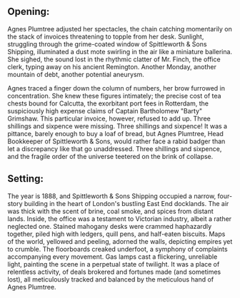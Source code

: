 ## Opening:

Agnes Plumtree adjusted her spectacles, the chain catching momentarily on the stack of invoices threatening to topple from her desk. Sunlight, struggling through the grime-coated window of Spittleworth & Sons Shipping, illuminated a dust mote swirling in the air like a miniature ballerina. She sighed, the sound lost in the rhythmic clatter of Mr. Finch, the office clerk, typing away on his ancient Remington. Another Monday, another mountain of debt, another potential aneurysm.

Agnes traced a finger down the column of numbers, her brow furrowed in concentration. She knew these figures intimately; the precise cost of tea chests bound for Calcutta, the exorbitant port fees in Rotterdam, the suspiciously high expense claims of Captain Bartholomew "Barty" Grimshaw. This particular invoice, however, refused to add up. Three shillings and sixpence were missing. Three shillings and sixpence! It was a pittance, barely enough to buy a loaf of bread, but Agnes Plumtree, Head Bookkeeper of Spittleworth & Sons, would rather face a rabid badger than let a discrepancy like that go unaddressed. Three shillings and sixpence, and the fragile order of the universe teetered on the brink of collapse.

## Setting:

The year is 1888, and Spittleworth & Sons Shipping occupied a narrow, four-story building in the heart of London's bustling East End docklands. The air was thick with the scent of brine, coal smoke, and spices from distant lands. Inside, the office was a testament to Victorian industry, albeit a rather neglected one. Stained mahogany desks were crammed haphazardly together, piled high with ledgers, quill pens, and half-eaten biscuits. Maps of the world, yellowed and peeling, adorned the walls, depicting empires yet to crumble. The floorboards creaked underfoot, a symphony of complaints accompanying every movement. Gas lamps cast a flickering, unreliable light, painting the scene in a perpetual state of twilight. It was a place of relentless activity, of deals brokered and fortunes made (and sometimes lost), all meticulously tracked and balanced by the meticulous hand of Agnes Plumtree.
